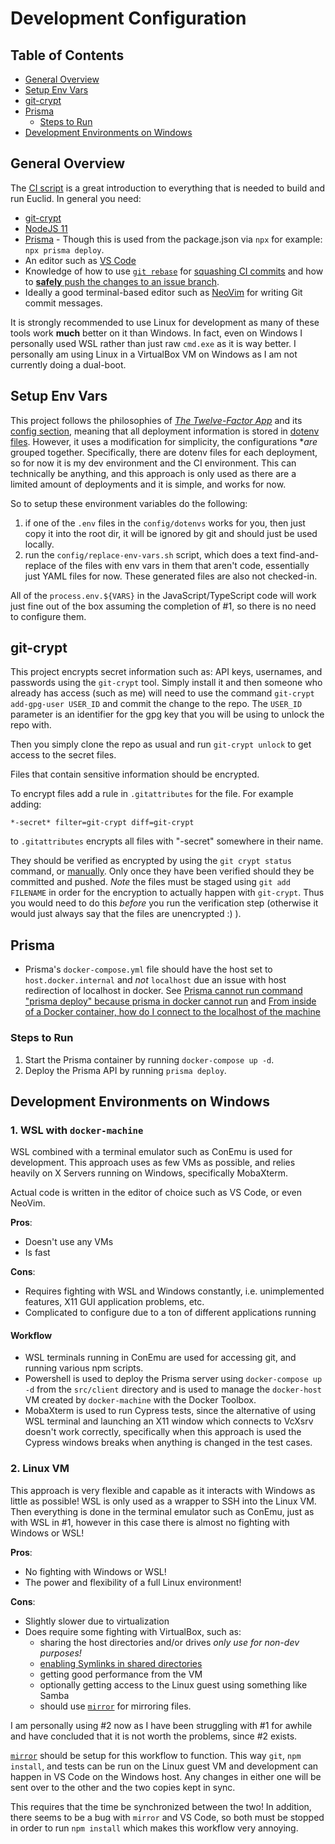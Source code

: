 # Development Configuration

## Table of Contents

- [General Overview](#general-overview)
- [Setup Env Vars](#setup-env-vars)
- [git-crypt](#git-crypt)
- [Prisma](#prisma)
  - [Steps to Run](#steps-to-run)
- [Development Environments on Windows](#development-environments-on-windows)

## General Overview

The [CI script](https://github.com/dbpiper/Euclid/.travis.yml) is a great
introduction to everything that is needed to build and run Euclid.
In general you need:

- [git-crypt](https://github.com/AGWA/git-crypt)
- [NodeJS 11](https://nodejs.org)
- [Prisma](http://prisma.io/) - Though this is used from the package.json
  via `npx` for example: `npx prisma deploy`.
- An editor such as [VS Code](https://code.visualstudio.com/)
- Knowledge of how to use [`git rebase`](https://git-scm.com/docs/git-rebase) for
  [squashing CI commits](https://blog.carbonfive.com/2017/08/28/always-squash-and-rebase-your-git-commits/)
  and how to [**safely** push the changes to an issue branch](https://www.jvt.me/posts/2018/09/18/safely-force-git-push/).
- Ideally a good terminal-based editor such as [NeoVim](https://github.com/neovim/neovim/)
  for writing Git commit messages.

It is strongly recommended to use Linux for development as many of these tools
work **much** better on it than Windows. In fact, even on Windows I personally
used WSL rather than just raw `cmd.exe` as it is way better. I personally am
using Linux in a VirtualBox VM on Windows as I am not currently doing a dual-boot.

## Setup Env Vars

This project follows the philosophies of [_The Twelve-Factor App_](https://12factor.net/)
and its [config section](https://12factor.net/config), meaning that all
deployment information is stored in [dotenv files](https://www.npmjs.com/package/dotenv).
However, it uses a modification for simplicity, the configurations \*_are_ grouped
together. Specifically, there are dotenv files for each deployment, so for
now it is my dev environment and the CI environment. This can technically be
anything, and this approach is only used as there are a limited amount of
deployments and it is simple, and works for now.

So to setup these environment variables do the following:

1. if one of the `.env` files in the `config/dotenvs` works for you, then
   just copy it into the root dir, it will be ignored by git and should just
   be used locally.
2. run the `config/replace-env-vars.sh` script, which does a text
   find-and-replace of the files with env vars in them that aren't code,
   essentially just YAML files for now. These generated files are also
   not checked-in.

All of the `process.env.${VARS}` in the JavaScript/TypeScript code will work
just fine out of the box assuming the completion of #1, so there is no need
to configure them.

## git-crypt

This project encrypts secret information such as: API keys, usernames, and
passwords using the `git-crypt` tool. Simply install it and then someone
who already has access (such as me) will need to use the command
`git-crypt add-gpg-user USER_ID` and commit the change to the repo.
The `USER_ID` parameter is an identifier for the gpg key that
you will be using to unlock the repo with.

Then you simply clone the repo as usual and run `git-crypt unlock` to
get access to the secret files.

Files that contain sensitive information should be encrypted.

To encrypt files add a rule in `.gitattributes` for the file.
For example adding:

```gitattributes
*-secret* filter=git-crypt diff=git-crypt
```

to `.gitattributes` encrypts all files with "-secret" somewhere in their name.

They should be verified as encrypted by using the
`git crypt status` command, or
[manually](https://github.com/AGWA/git-crypt/issues/129).
Only once they have been verified should they be committed and pushed.
_Note_ the files must be staged using `git add FILENAME` in order for the
encryption to actually happen with `git-crypt`. Thus you would need
to do this _before_ you run the verification step (otherwise it would just
always say that the files are unencrypted :) ).

## Prisma

- Prisma's `docker-compose.yml` file should have the host set to
  `host.docker.internal`
  and _not_ `localhost` due an issue with host redirection of localhost in docker.
  See [Prisma cannot run command "prisma deploy" because prisma in docker cannot run](https://github.com/prisma/prisma/issues/2761) and [From inside of a Docker container, how do I connect to the localhost of the machine](https://stackoverflow.com/questions/24319662/from-inside-of-a-docker-container-how-do-i-connect-to-the-localhost-of-the-mach)

### Steps to Run

1. Start the Prisma container by running `docker-compose up -d`.
2. Deploy the Prisma API by running `prisma deploy`.

## Development Environments on Windows

### 1. WSL with `docker-machine`

WSL combined with a terminal emulator such as ConEmu is used for development.
This approach uses as few VMs as possible, and relies heavily on X Servers
running on Windows, specifically MobaXterm.

Actual code is written in the editor of choice such as VS Code, or even
NeoVim.

**Pros**:

- Doesn't use any VMs
- Is fast

**Cons**:

- Requires fighting with WSL and Windows constantly, i.e. unimplemented
  features, X11 GUI application problems, etc.
- Complicated to configure due to a ton of different applications running

#### Workflow

- WSL terminals running in ConEmu are used for accessing git, and running various
  npm scripts.
- Powershell is used to deploy the Prisma server using `docker-compose up -d`
  from the `src/client` directory and is used to manage the `docker-host`
  VM created by `docker-machine` with the Docker Toolbox.
- MobaXterm is used to run Cypress tests, since the
  alternative of using WSL terminal and launching an X11 window
  which connects to VcXsrv doesn't work correctly, specifically when this approach is used the Cypress windows breaks when anything is changed in the test cases.

### 2. Linux VM

This approach is very flexible and capable as it interacts with Windows
as little as possible! WSL is only used as a wrapper to SSH into the Linux
VM. Then everything is done in the terminal emulator such as ConEmu, just as with WSL in #1, however in this case there is almost no fighting with Windows or WSL!

**Pros**:

- No fighting with Windows or WSL!
- The power and flexibility of a full Linux environment!

**Cons**:

- Slightly slower due to virtualization
- Does require some fighting with VirtualBox, such as:
  - sharing the host directories and/or drives _only use for non-dev purposes!_
  - [enabling Symlinks in shared directories](https://stackoverflow.com/questions/23936458/correct-way-to-setup-virtualbox-4-3-to-use-symlinks-on-guest-for-meteor)
  - getting good performance from the VM
  - optionally getting access to the Linux guest using
    something like Samba
  - should use [`mirror`](https://github.com/stephenh/mirror) for
    mirroring files.

I am personally using #2 now as I have been struggling with #1 for awhile and have concluded that it is not worth the problems, since #2 exists.

[`mirror`](https://github.com/stephenh/mirror) should be setup for this workflow
to function. This way `git`, `npm install`, and tests can be run on the Linux
guest VM and development can happen in VS Code on the Windows host. Any changes
in either one will be sent over to the other and the two copies kept in sync.

This requires that the time be synchronized between the two!
In addition, there seems to be a bug with `mirror` and VS Code, so both must
be stopped in order to run `npm install` which makes this workflow very annoying.

